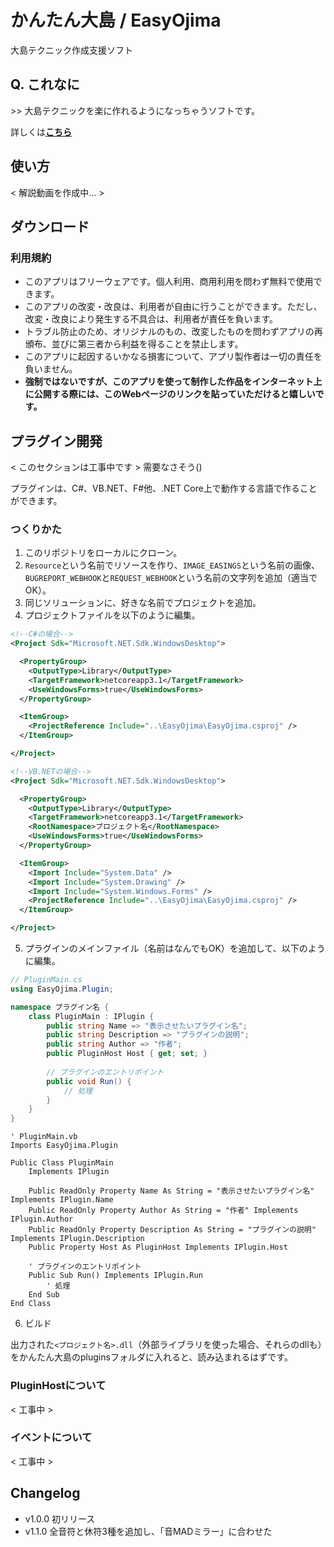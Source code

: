 # かんたん大島 / EasyOjima
大島テクニック作成支援ソフト

## Q. これなに
\>\> 大島テクニックを楽に作れるようになっちゃうソフトです。

詳しくは[**こちら**](https://www.kankantari.net/EasyOjima)

## 使い方
< 解説動画を作成中… >

## ダウンロード

### 利用規約
* このアプリはフリーウェアです。個人利用、商用利用を問わず無料で使用できます。
* このアプリの改変・改良は、利用者が自由に行うことができます。ただし、改変・改良により発生する不具合は、利用者が責任を負います。
* トラブル防止のため、オリジナルのもの、改変したものを問わずアプリの再頒布、並びに第三者から利益を得ることを禁止します。
* このアプリに起因するいかなる損害について、アプリ製作者は一切の責任を負いません。
* <strong>強制ではないですが、このアプリを使って制作した作品をインターネット上に公開する際には、このWebページのリンクを貼っていただけると嬉しいです。</strong>

## プラグイン開発
< このセクションは工事中です >
需要なさそう()
<!--
<strong>このリポジトリのファイルだけで作ることは可能ですが、準備が面倒な方は`@Nodoka_Oto_Mad`(twiter)または`Nodoka#7342`(Discord)までDMください。テンプレートを押し付けます。</strong>
-->
プラグインは、C#、VB.NET、F#他、.NET Core上で動作する言語で作ることができます。
### つくりかた
1. このリポジトリをローカルにクローン。
2. `Resource`という名前でリソースを作り、`IMAGE_EASINGS`という名前の画像、`BUGREPORT_WEBHOOK`と`REQUEST_WEBHOOK`という名前の文字列を追加（適当でOK）。
3. 同じソリューションに、好きな名前でプロジェクトを追加。
4. プロジェクトファイルを以下のように編集。
```xml
<!--C#の場合-->
<Project Sdk="Microsoft.NET.Sdk.WindowsDesktop">

  <PropertyGroup>
    <OutputType>Library</OutputType>
    <TargetFramework>netcoreapp3.1</TargetFramework>
    <UseWindowsForms>true</UseWindowsForms>
  </PropertyGroup>

  <ItemGroup>
    <ProjectReference Include="..\EasyOjima\EasyOjima.csproj" />
  </ItemGroup>

</Project>
```
```xml
<!--VB.NETの場合-->
<Project Sdk="Microsoft.NET.Sdk.WindowsDesktop">

  <PropertyGroup>
    <OutputType>Library</OutputType>
    <TargetFramework>netcoreapp3.1</TargetFramework>
    <RootNamespace>プロジェクト名</RootNamespace>
    <UseWindowsForms>true</UseWindowsForms>
  </PropertyGroup>

  <ItemGroup>
    <Import Include="System.Data" />
    <Import Include="System.Drawing" />
    <Import Include="System.Windows.Forms" />
    <ProjectReference Include="..\EasyOjima\EasyOjima.csproj" />
  </ItemGroup>

</Project>
```
5. プラグインのメインファイル（名前はなんでもOK）を追加して、以下のように編集。
```csharp
// PluginMain.cs
using EasyOjima.Plugin;

namespace プラグイン名 {
    class PluginMain : IPlugin {
        public string Name => "表示させたいプラグイン名";
        public string Description => "プラグインの説明";
        public string Author => "作者";
        public PluginHost Host { get; set; }
    
        // プラグインのエントリポイント
        public void Run() {
            // 処理
        }
    }
}
```
```vb.net
' PluginMain.vb
Imports EasyOjima.Plugin

Public Class PluginMain
    Implements IPlugin

    Public ReadOnly Property Name As String = "表示させたいプラグイン名" Implements IPlugin.Name
    Public ReadOnly Property Author As String = "作者" Implements IPlugin.Author
    Public ReadOnly Property Description As String = "プラグインの説明" Implements IPlugin.Description
    Public Property Host As PluginHost Implements IPlugin.Host
    
    ' プラグインのエントリポイント
    Public Sub Run() Implements IPlugin.Run
        ' 処理
    End Sub
End Class
```
6. ビルド

出力された`<プロジェクト名>.dll`（外部ライブラリを使った場合、それらのdllも）をかんたん大島のpluginsフォルダに入れると、読み込まれるはずです。

### PluginHostについて
< 工事中 >
### イベントについて
< 工事中 >

## Changelog
- v1.0.0 初リリース
- v1.1.0 全音符と休符3種を追加し、「音MADミラー」に合わせた
